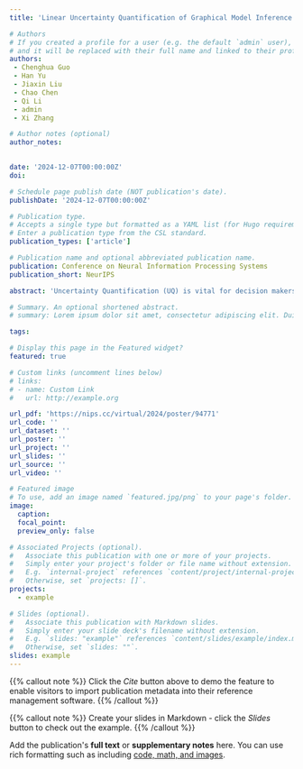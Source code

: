 ```yaml
---
title: 'Linear Uncertainty Quantification of Graphical Model Inference'

# Authors
# If you created a profile for a user (e.g. the default `admin` user), write the username (folder name) here
# and it will be replaced with their full name and linked to their profile.
authors: 
 - Chenghua Guo
 - Han Yu
 - Jiaxin Liu
 - Chao Chen
 - Qi Li
 - admin
 - Xi Zhang  

# Author notes (optional)
author_notes: 
  

date: '2024-12-07T00:00:00Z'
doi: 

# Schedule page publish date (NOT publication's date).
publishDate: '2024-12-07T00:00:00Z'

# Publication type.
# Accepts a single type but formatted as a YAML list (for Hugo requirements).
# Enter a publication type from the CSL standard.
publication_types: ['article']

# Publication name and optional abbreviated publication name.
publication: Conference on Neural Information Processing Systems
publication_short: NeurIPS

abstract: 'Uncertainty Quantification (UQ) is vital for decision makers as it offers insights into the potential reliability of data and model, enabling more informed and risk-aware decision-making. Graphical models, known for their capability to represent data with complex dependencies, are widely utilized across various domains. Existing sampling-based UQ methods are unbiased but cannot guarantee convergence and is time-consuming on large-scale graphs. There are fast UQ methods for graphical models with closed-form solutions and convergence guarantee but with biased uncertainty underestimation. We propose LinUProp, a UQ method that utilizes a novel linear propagation of uncertainty to model uncertainty among related nodes additively instead of multiplicatively, to offer linear scalability, guaranteed convergence, and unbiased closed-form solutions. Theoretically, we decompose the expected prediction error of the graphical model and prove that the uncertainty computed by LinUProp is the generalized variance component of the decomposition. Experimentally, we demonstrated that LinUProp is consistent with the sampling-based method but with linear scalability and fast convergence. Moreover, LinUProp outperforms competitors in uncertainty-based active learning on four real-world graph datasets, achieving higher accuracy with a lower labeling budget.'

# Summary. An optional shortened abstract.
# summary: Lorem ipsum dolor sit amet, consectetur adipiscing elit. Duis posuere tellus ac convallis placerat. Proin tincidunt magna sed ex sollicitudin condimentum.

tags: 

# Display this page in the Featured widget?
featured: true

# Custom links (uncomment lines below)
# links:
# - name: Custom Link
#   url: http://example.org

url_pdf: 'https://nips.cc/virtual/2024/poster/94771'
url_code: ''
url_dataset: ''
url_poster: ''
url_project: ''
url_slides: ''
url_source: ''
url_video: ''

# Featured image
# To use, add an image named `featured.jpg/png` to your page's folder.
image:
  caption: 
  focal_point: 
  preview_only: false

# Associated Projects (optional).
#   Associate this publication with one or more of your projects.
#   Simply enter your project's folder or file name without extension.
#   E.g. `internal-project` references `content/project/internal-project/index.md`.
#   Otherwise, set `projects: []`.
projects:
  - example

# Slides (optional).
#   Associate this publication with Markdown slides.
#   Simply enter your slide deck's filename without extension.
#   E.g. `slides: "example"` references `content/slides/example/index.md`.
#   Otherwise, set `slides: ""`.
slides: example
---
```


{{% callout note %}}
Click the _Cite_ button above to demo the feature to enable visitors to import publication metadata into their reference management software.
{{% /callout %}}

{{% callout note %}}
Create your slides in Markdown - click the _Slides_ button to check out the example.
{{% /callout %}}

Add the publication's **full text** or **supplementary notes** here. You can use rich formatting such as including [code, math, and images](https://docs.hugoblox.com/content/writing-markdown-latex/).
